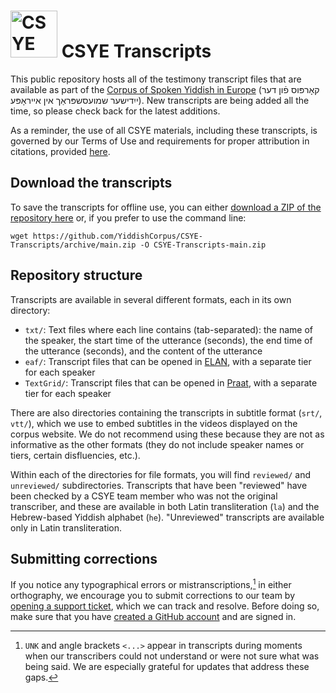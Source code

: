 # <a href="https://www.yiddishcorpus.org"><img alt="CSYE logo" src="https://www.yiddishcorpus.org/csye/assets/img/logo/CSYE-logo.svg" width="75px" /></a> CSYE Transcripts

This public repository hosts all of the testimony transcript files that are available as part of the [Corpus of Spoken Yiddish in Europe](https://www.yiddishcorpus.org) (קאָרפּוס פֿון דער ייִדישער שמועסשפּראַך אין אײראָפּע).
New transcripts are being added all the time, so please check back for the latest additions.

As a reminder, the use of all CSYE materials, including these transcripts, is governed by our Terms of Use and requirements for proper attribution in citations, provided [here](https://www.yiddishcorpus.org/csye/user-guide/).

## Download the transcripts

To save the transcripts for offline use, you can either [download a ZIP of the repository here](https://github.com/YiddishCorpus/CSYE-Transcripts/archive/main.zip) or, if you prefer to use the command line:

    wget https://github.com/YiddishCorpus/CSYE-Transcripts/archive/main.zip -O CSYE-Transcripts-main.zip

## Repository structure

Transcripts are available in several different formats, each in its own directory:
* `txt/`: Text files where each line contains (tab-separated): the name of the speaker, the start time of the utterance (seconds), the end time of the utterance (seconds), and the content of the utterance
* `eaf/`: Transcript files that can be opened in [ELAN](https://archive.mpi.nl/tla/elan), with a separate tier for each speaker
* `TextGrid/`: Transcript files that can be opened in [Praat](https://www.fon.hum.uva.nl/praat/), with a separate tier for each speaker

There are also directories containing the transcripts in subtitle format (`srt/`, `vtt/`), which we use to embed subtitles in the videos displayed on the corpus website. We do not recommend using these because they are not as informative as the other formats (they do not include speaker names or tiers, certain disfluencies, etc.).

Within each of the directories for file formats, you will find `reviewed/` and `unreviewed/` subdirectories. Transcripts that have been "reviewed" have been checked by a CSYE team member who was not the original transcriber, and these are available in both Latin transliteration (`la`) and the Hebrew-based Yiddish alphabet (`he`). "Unreviewed" transcripts are available only in Latin transliteration.

## Submitting corrections

If you notice any typographical errors or mistranscriptions,[^1] in either orthography, we encourage you to submit corrections to our team by [opening a support ticket](https://github.com/YiddishCorpus/CSYE-Transcripts/issues/new?assignees=ibleaman&labels=correction&template=CORRECTION_REPORT.yml&title=%E2%9C%8F%EF%B8%8F+%5BCORRECTION%5D+-+%3Ctitle%3E), which we can track and resolve. Before doing so, make sure that you have [created a GitHub account](https://github.com/join) and are signed in.

[^1]: `UNK` and angle brackets `<...>` appear in transcripts during moments when our transcribers could not understand or were not sure what was being said. We are especially grateful for updates that address these gaps.